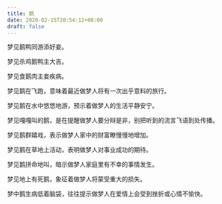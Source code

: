 ```yaml
---
title: 鹅
date: 2020-02-15T20:54:12+08:00
draft: false
---
```


梦见鹅鸭同游添好妾。

梦见杀鸡鹅鸭主大吉。

梦见食鹅肉主妾疾病。

梦见鹅在飞跑，意味着最近做梦人将有一次出乎意料的旅行。

梦见鹅在水中悠悠地游，预示着做梦人的生活平静安宁。

梦见嘎嘎叫的鹅，是在提醒做梦人要分辩是非，别把听到的流言飞语到处传播。

梦见鹅群嬉戏，表示做梦人家中的财富瞭慢慢地增加。

梦见鹅在草地上活动，表明做梦人对事业成功的期待。

梦见鹅拼命地叫，暗示做梦人家庭里有不幸的事情发生。

梦见地上有死鹅，象征着做梦人将蒙受重大的损失。

梦中鹅生病低着脑袋，往往提示做梦人在爱情上会受到挫折或心情不愉快。